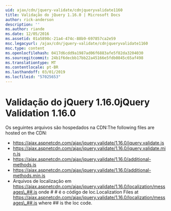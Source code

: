 ```yaml
---
uid: ajax/cdn/jquery-validate/cdnjqueryvalidate1160
title: Validação do jQuery 1.16.0 | Microsoft Docs
author: rick-anderson
description: ''
ms.author: riande
ms.date: 12/05/2016
ms.assetid: 01a5898c-21a4-474c-88b9-697857ca2e59
msc.legacyurl: /ajax/cdn/jquery-validate/cdnjqueryvalidate1160
msc.type: content
ms.openlocfilehash: 0417d6cdd9a1987ad06f6883afe5f82da3204030
ms.sourcegitcommit: 24b1f6decbb17bb22a45166e5fdb0845c65af498
ms.translationtype: MT
ms.contentlocale: pt-BR
ms.lasthandoff: 03/01/2019
ms.locfileid: "57025653"
---
```

<a name="jquery-validation-1160"></a><span data-ttu-id="e79ba-102">Validação do jQuery 1.16.0</span><span class="sxs-lookup"><span data-stu-id="e79ba-102">jQuery Validation 1.16.0</span></span>
====================
<span data-ttu-id="e79ba-103">Os seguintes arquivos são hospedados na CDN:</span><span class="sxs-lookup"><span data-stu-id="e79ba-103">The following files are hosted on the CDN:</span></span>

- https://ajax.aspnetcdn.com/ajax/jquery.validate/1.16.0/jquery.validate.js
- https://ajax.aspnetcdn.com/ajax/jquery.validate/1.16.0/jquery.validate.min.js
- https://ajax.aspnetcdn.com/ajax/jquery.validate/1.16.0/additional-methods.js
- https://ajax.aspnetcdn.com/ajax/jquery.validate/1.16.0/additional-methods.min.js
- <span data-ttu-id="e79ba-104">Arquivos de localização em https://ajax.aspnetcdn.com/ajax/jquery.validate/1.16.0/localization/messages\_##.js onde # # é o código de loc.</span><span class="sxs-lookup"><span data-stu-id="e79ba-104">Localization Files at https://ajax.aspnetcdn.com/ajax/jquery.validate/1.16.0/localization/messages\_##.js where ## is the loc code.</span></span>
